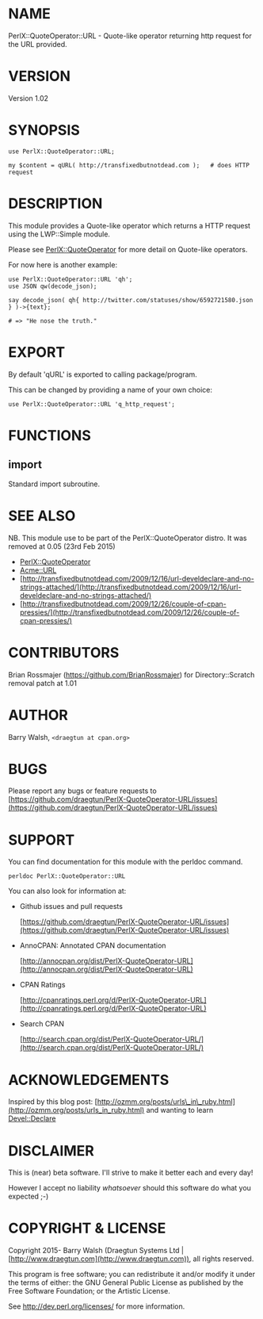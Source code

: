 # NAME

PerlX::QuoteOperator::URL - Quote-like operator returning http request for the URL provided.

# VERSION

Version 1.02

# SYNOPSIS

    use PerlX::QuoteOperator::URL;

    my $content = qURL( http://transfixedbutnotdead.com );   # does HTTP request

# DESCRIPTION

This module provides a Quote-like operator which returns a HTTP request using the  LWP::Simple module.

Please see [PerlX::QuoteOperator](https://metacpan.org/pod/PerlX::QuoteOperator) for more detail on Quote-like operators.

For now here is another example:

    use PerlX::QuoteOperator::URL 'qh';
    use JSON qw(decode_json);

    say decode_json( qh{ http://twitter.com/statuses/show/6592721580.json } )->{text};

    # => "He nose the truth."
    

# EXPORT

By default 'qURL' is exported to calling package/program.

This can be changed by providing a name of your own choice:

    use PerlX::QuoteOperator::URL 'q_http_request';
    

# FUNCTIONS

## import

Standard import subroutine.

# SEE ALSO

NB. This module use to be part of the PerlX::QuoteOperator distro.  It was removed at 0.05 (23rd Feb 2015)

- [PerlX::QuoteOperator](https://metacpan.org/pod/PerlX::QuoteOperator)
- [Acme::URL](https://metacpan.org/pod/Acme::URL)
- [http://transfixedbutnotdead.com/2009/12/16/url-develdeclare-and-no-strings-attached/](http://transfixedbutnotdead.com/2009/12/16/url-develdeclare-and-no-strings-attached/)
- [http://transfixedbutnotdead.com/2009/12/26/couple-of-cpan-pressies/](http://transfixedbutnotdead.com/2009/12/26/couple-of-cpan-pressies/)

# CONTRIBUTORS

Brian Rossmajer (https://github.com/BrianRossmajer) for Directory::Scratch removal patch at 1.01

# AUTHOR

Barry Walsh, `<draegtun at cpan.org>`

# BUGS

Please report any bugs or feature requests to [https://github.com/draegtun/PerlX-QuoteOperator-URL/issues](https://github.com/draegtun/PerlX-QuoteOperator-URL/issues)

# SUPPORT

You can find documentation for this module with the perldoc command.

    perldoc PerlX::QuoteOperator::URL

You can also look for information at:

- Github issues and pull requests

    [https://github.com/draegtun/PerlX-QuoteOperator-URL/issues](https://github.com/draegtun/PerlX-QuoteOperator-URL/issues)

- AnnoCPAN: Annotated CPAN documentation

    [http://annocpan.org/dist/PerlX-QuoteOperator-URL](http://annocpan.org/dist/PerlX-QuoteOperator-URL)

- CPAN Ratings

    [http://cpanratings.perl.org/d/PerlX-QuoteOperator-URL](http://cpanratings.perl.org/d/PerlX-QuoteOperator-URL)

- Search CPAN

    [http://search.cpan.org/dist/PerlX-QuoteOperator-URL/](http://search.cpan.org/dist/PerlX-QuoteOperator-URL/)

# ACKNOWLEDGEMENTS

Inspired by this blog post: [http://ozmm.org/posts/urls\_in\_ruby.html](http://ozmm.org/posts/urls_in_ruby.html) and wanting to learn [Devel::Declare](https://metacpan.org/pod/Devel::Declare)

# DISCLAIMER

This is (near) beta software.   I'll strive to make it better each and every day!

However I accept no liability _whatsoever_ should this software do what you expected ;-)

# COPYRIGHT & LICENSE

Copyright 2015- Barry Walsh (Draegtun Systems Ltd | [http://www.draegtun.com](http://www.draegtun.com)), all rights reserved.

This program is free software; you can redistribute it and/or modify it
under the terms of either: the GNU General Public License as published
by the Free Software Foundation; or the Artistic License.

See http://dev.perl.org/licenses/ for more information.
